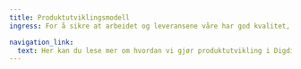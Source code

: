 ```yaml
---
title: Produkt­utviklings­modell
ingress: For å sikre at arbeidet og leveransene våre har god kvalitet, jobber teamene etter et definert rammeverk og metodikker. Teamene jobber systematisk og selvstendig, og leverer med ulik hyppighet. Vi sikrer at vi er forutsigbare og konsekvente, ved å ha noen felles rammer, for måten vi jobber på.

navigation_link:
  text: Her kan du lese mer om hvordan vi gjør produktutvikling i Digdir
---
```


